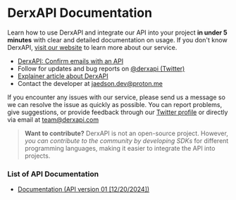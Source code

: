 # DerxAPI Documentation

Learn how to use DerxAPI and integrate our API into your project **in under 5 minutes** with clear and detailed documentation on usage. If you don't know DerxAPI, [visit our website](https://derxapi.com) to learn more about our service.

- [DerxAPI: Confirm emails with an API](https://derxapi.com)
- Follow for updates and bug reports on [@derxapi (Twitter)](https://x.com/derxapi)
- [Explainer article about DerxAPI](https://www.tabnews.com.br/jaedsonpys/pitch-envie-codigos-de-confirmacao-via-email-com-um-endpoint-e-economize-recursos-do-servidor-conheca-a-derxapi)
- Contact the developer at [jaedson.dev@proton.me](mailto:jaedson.dev@proton.me)

If you encounter any issues with our service, please send us a message so we can resolve the issue as quickly as possible. You can report problems, give suggestions, or provide feedback through our [Twitter profile](https://x.com/derxapi) or directly via email at [team@derxapi.com](mailto:team@derxapi.com)

> **Want to contribute?** DerxAPI is not an open-source project. However, *you can contribute to the community by developing SDKs* for different programming languages, making it easier to integrate the API into projects. 

### List of API Documentation

- [Documentation (API version 01 [12/20/2024])](https://github.com/firlast/derxapi-docs/blob/main/docs/v1_api.md)
